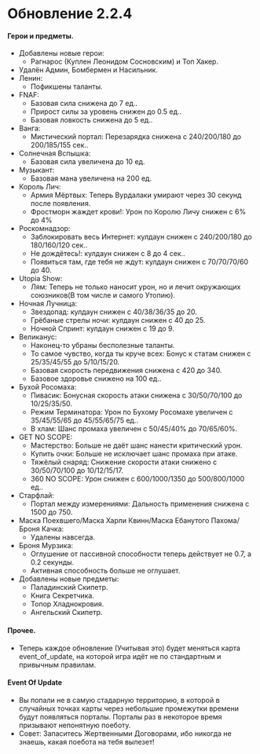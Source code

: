 # Обновление 2.2.4
  #### Герои и предметы.
  * Добавлены новые герои:
    * Рагнарос (Куплен Леонидом Сосновским) и Топ Хакер.
  * Удалён Админ, Бомбермен и Насильник.
  * Ленин:
    * Пофикшены таланты.
  * FNAF:
    * Базовая сила снижена до 7 ед..
    * Прирост силы за уровень снижен до 0.5 ед..
    * Базовая ловкость снижена до 5 ед..
  * Ванга:
    * Мистический портал: Перезарядка снижена с 240/200/180 до 200/185/155 сек..
  * Солнечная Вспышка:
    * Базовая сила увеличена до 10 ед.
  * Музыкант:
    * Базовая мана увеличена на 200 ед.
  * Король Лич:
    * Армия Мёртвых: Теперь Вурдалаки умирают через 30 секунд после появления.
    * Фростморн жаждет крови!: Урон по Королю Личу снижен с 6% до 4%
  * Роскомнадзор:
    * Заблокировать весь Интернет: кулдаун снижен с 240/200/180 до 180/160/120 сек..
    * Не дождётесь!: кулдаун снижен с 8 до 4 сек..
    * Появиться там, где тебя не ждут: кулдаун снижен с 70/70/70/60 до 40.
  * Utopia Show:
    * Лям: Теперь не только наносит урон, но и лечит окружающих союзников(В том числе и самого Утопию).
  * Ночная Лучница:
    * Звездопад: кулдаун снижен с 40/38/36/35 до 20. 
    * Грёбаные стрелы ночи: кулдаун снижен с 40 до 25.
    * Ночной Спринт: кулдаун снижен с 19 до 9.
  * Великанус:
    * Наконец-то убраны бесполезные таланты.
    * То самое чувство, когда ты круче всех: Бонус к статам снижен с 25/35/45/55 до 5/10/15/20.
    * Базовая скорость передвижения снижена с 420 до 340.
    * Базовое здоровье снижено на 100 ед..
  * Бухой Росомаха:
    * Пивасик: Бонусная скорость атаки снижена с 30/50/70/100 до 10/25/35/50.
    * Режим Терминатора: Урон по Бухому Росомахе увеличен с 35/45/55/65 до 45/55/65/75 ед..
    * В хлам: Шанс промаха увеличен с 50/45/40% до 70/65/60%.
  * GET NO SCOPE:
    * Мастерство: Больше не даёт шанс нанести критический урон.
    * Купить очки: Больше не исключает шанс промаха при атаке.
    * Тяжёлый снаряд: Снижение скорости атаки снижено с 30/50/70/100 до 10/12/15/17.
    * 360 NO SCOPE: Урон снижен с 600/1000/1350 до 500/800/1000 ед..
  * Старфлай:
    * Портал между измерениями: Дальность применения снижена с 1500 до 750.
  * Маска Поехвшего/Маска Харли Квинн/Маска Ебанутого Пахома/Броня Качка:
    * Удалены навсегда.
  * Броня Мурзика:
    * Оглушение от пассивной способности теперь действует не 0.7, а 0.2 секунды.
    * Активная способность больше не оглушает.
  * Добавлены новые предметы:
    * Паладинский Скипетр.
    * Книга Секретчика.
    * Топор Хладнокровия.
    * Ангельский Скипетр.
   #### Прочее.
   * Теперь каждое обновление (Учитывая это) будет меняться карта event_of_update, на которой игра идёт не по стандартным и привычным правилам.
   #### Event Of Update
   * Вы попали не в самую стадарную территорию, в которой в случайных точках карты через небольшие промежутки времени будут появляться порталы. Порталы раз в некоторое время призывают непонятную поеботу. 
   * Совет: Запаситесь Жертвенными Договорами, ибо никогда не знаешь, какая поебота на тебя вылезет!
    
